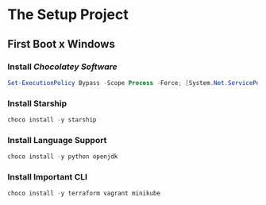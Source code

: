 # The Setup Project

## First Boot x Windows

### Install _Chocolatey Software_

```powershell
Set-ExecutionPolicy Bypass -Scope Process -Force; [System.Net.ServicePointManager]::SecurityProtocol = [System.Net.ServicePointManager]::SecurityProtocol -bor 3072; Invoke-Expression ((New-Object System.Net.WebClient).DownloadString('https://community.chocolatey.org/install.ps1'))
```

### Install Starship

```powershell
choco install -y starship
```

### Install Language Support

```powershell
choco install -y python openjdk
```

### Install Important CLI

```powershell
choco install -y terraform vagrant minikube
```

